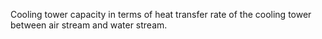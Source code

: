 Cooling tower capacity in terms of heat transfer rate of the cooling tower between air stream and water stream.
